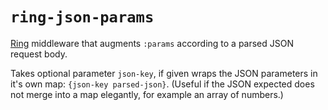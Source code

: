 # `ring-json-params`

[Ring](http://github.com/mmcgrana/ring) middleware that augments `:params` according to a parsed JSON request body.

Takes optional parameter `json-key`, if given wraps the JSON parameters in it's own map: `{json-key parsed-json}`. (Useful if the JSON expected does not merge into a map elegantly, for example an array of numbers.)